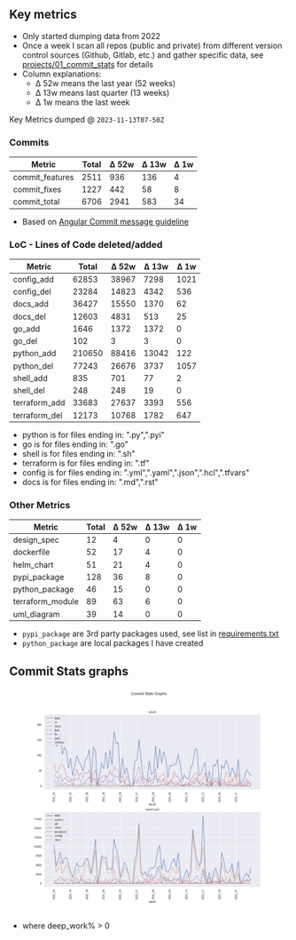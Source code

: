 ## Key metrics
- Only started dumping data from 2022
- Once a week I scan all repos (public and private) from different version control sources (Github, Gitlab, etc.) and gather specific data, see [projects/01_commit_stats](projects/01_commit_stats.md) for details 
- Column explanations: 
  - Δ 52w means the last year (52 weeks)
  - Δ 13w means last quarter (13 weeks)
  - Δ 1w means the last week

<!-- KEY-METRICS:START -->
Key Metrics dumped @ `2023-11-13T07-50Z`

### Commits

Metric | Total | Δ 52w | Δ 13w | Δ 1w
--- | --- | --- | --- | ---
commit_features | 2511 | 936 | 136 | 4
commit_fixes | 1227 | 442 | 58 | 8
commit_total | 6706 | 2941 | 583 | 34

- Based on [Angular Commit message guideline](https://github.com/angular/angular/blob/main/CONTRIBUTING.md#-commit-message-guidelines)

### LoC - Lines of Code deleted/added

Metric | Total | Δ 52w | Δ 13w | Δ 1w
--- | --- | --- | --- | ---
config_add | 62853 | 38967 | 7298 | 1021
config_del | 23284 | 14823 | 4342 | 536
docs_add | 36427 | 15550 | 1370 | 62
docs_del | 12603 | 4831 | 513 | 25
go_add | 1646 | 1372 | 1372 | 0
go_del | 102 | 3 | 3 | 0
python_add | 210650 | 88416 | 13042 | 122
python_del | 77243 | 26676 | 3737 | 1057
shell_add | 835 | 701 | 77 | 2
shell_del | 248 | 248 | 19 | 0
terraform_add | 33683 | 27637 | 3393 | 556
terraform_del | 12173 | 10768 | 1782 | 647

- python is for files ending in: ".py",".pyi"
- go is for files ending in: ".go"
- shell is for files ending in: ".sh"
- terraform is for files ending in: ".tf"
- config is for files ending in: ".yml",".yaml",".json",".hcl",".tfvars"
- docs is for files ending in: ".md",".rst"

### Other Metrics

Metric | Total | Δ 52w | Δ 13w | Δ 1w
--- | --- | --- | --- | ---
design_spec | 12 | 4 | 0 | 0
dockerfile | 52 | 17 | 4 | 0
helm_chart | 51 | 21 | 4 | 0
pypi_package | 128 | 36 | 8 | 0
python_package | 46 | 15 | 0 | 0
terraform_module | 89 | 63 | 6 | 0
uml_diagram | 39 | 14 | 0 | 0
<!-- KEY-METRICS:END -->
- `pypi_package` are 3rd party packages used, see list in [requirements.txt](./requirements.txt)
- `python_package` are local packages I have created


## Commit Stats graphs
![img.png](graph.png)
- where deep_work% > 0